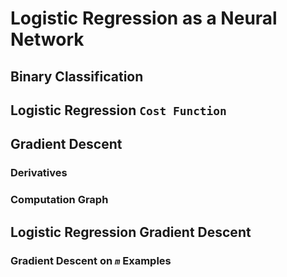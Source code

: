 # Logistic Regression as a Neural Network
## Binary Classification

## Logistic Regression `Cost Function`

## Gradient Descent
### Derivatives
### Computation Graph

## Logistic Regression Gradient Descent

### Gradient Descent on *`m`* Examples
